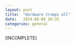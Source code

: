 ```yaml
---
layout: post
title:  "Hardware trumps all"
date:   2024-08-08 20:35
categories: general
---
```

[INCOMPLETE]